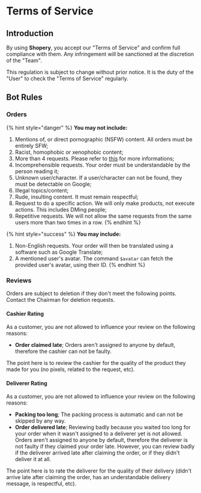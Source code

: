# Terms of Service

## Introduction

By using **Shopery**, you accept our "Terms of Service" and confirm full compliance with them. Any infringement will be sanctioned at the discretion of the "Team".

This regulation is subject to change without prior notice. It is the duty of the "User" to check the "Terms of Service" regularly.

## Bot Rules

### Orders

{% hint style="danger" %}
**You may not include:**

1. Mentions of, or direct pornographic \(NSFW\) content. All orders must be entirely SFW;
2. Racist, homophobic or xenophobic content;
3. More than 4 requests. Please refer to [this](https://i.imgur.com/jDqw4gb.png) for more informations;
4. Incomprehensible requests. Your order must be understandable by the person reading it;
5. Unknown user/character. If a user/character can not be found, they must be detectable on Google;
6. Illegal topics/content;
7. Rude, insulting content. It must remain respectful;
8. Request to do a specific action. We will only make products, not execute actions. This includes DMing people;
9. Repetitive requests. We will not allow the same requests from the same users more than two times in a row.
{% endhint %}

{% hint style="success" %}
**You may include:**

1. Non-English requests. Your order will then be translated using a software such as Google Translate;
2. A mentioned user's avatar. The command `$avatar` can fetch the provided user's avatar, using their ID.
{% endhint %}

### Reviews

Orders are subject to deletion if they don't meet the following points. Contact the Chairman for deletion requests.

#### Cashier Rating

As a customer, you are not allowed to influence your review on the following reasons:

* **Order claimed late**; Orders aren't assigned to anyone by default, therefore the cashier can not be faulty.

The point here is to review the cashier for the quality of the product they made for you \(no pixels, related to the request, etc\).

#### Deliverer Rating

As a customer, you are not allowed to influence your review on the following reasons:

* **Packing too long**; The packing process is automatic and can not be skipped by any way.
* **Order delivered late**; Reviewing badly because you waited too long for your order when it wasn't assigned to a deliverer yet is not allowed. Orders aren't assigned to anyone by default, therefore the deliverer is not faulty if they claimed your order late. However, you can review badly if the deliverer arrived late after claiming the order, or if they didn't deliver it at all.

The point here is to rate the deliverer for the quality of their delivery \(didn't arrive late after claiming the order, has an understandable delivery message, is respectful, etc\).

